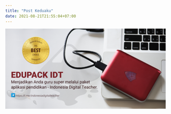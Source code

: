 ```yaml
---
title: "Post Keduaku"
date: 2021-08-21T21:55:04+07:00
---
```


![Banner Edupack](https://raw.githubusercontent.com/ferilee/web-lee/main/images/BannerEdupack.png)
